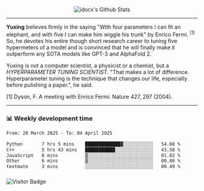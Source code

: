 <div align="center">
    <img align="center" src="https://github-readme-stats.vercel.app/api?username=idocx&show_icons=true&count_private=true&hide_border=true" alt="idocx's Github Stats"></img>
</div>

---

**Yuxing** believes firmly in the saying "With four parameters I can fit an elephant, and with five I can make him wiggle his trunk" by Enrico Fermi. <sup>[1]</sup> So, he devotes his entire though short research career to tuning five hypermeters of a model and is convinced that he will finally make it outperform any SOTA models like GPT-3 and AlphaFold 2.

Yuxing is not a computer scientist, a physicist or a chemist, but a *HYPERPARAMETER TUNING SCIENTIST*. "That makes a lot of difference. Hyperparameter tuning is the technique that changes our life, especially before pulishing a paper.", he said.

[1] Dyson, F. A meeting with Enrico Fermi. Nature 427, 297 (2004).


---

### 📊 Weekly development time
<!--START_SECTION:waka-->

```txt
From: 28 March 2025 - To: 04 April 2025

Python       7 hrs 5 mins    █████████████▓░░░░░░░░░░░   54.08 %
C++          5 hrs 43 mins   ███████████░░░░░░░░░░░░░░   43.58 %
JavaScript   8 mins          ▒░░░░░░░░░░░░░░░░░░░░░░░░   01.02 %
Other        6 mins          ▒░░░░░░░░░░░░░░░░░░░░░░░░   00.80 %
textmate     3 mins          ░░░░░░░░░░░░░░░░░░░░░░░░░   00.49 %
```

<!--END_SECTION:waka-->

### 

![Visitor Badge](https://visitor-badge.laobi.icu/badge?page_id=idocx.idocx)